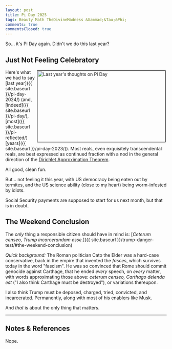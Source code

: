 ```yaml
---
layout: post
title: Pi Day 2025
tags: Beauty Math TheDivineMadness &Gammad;&Tau;&Phi; 
comments: true
commentsClosed: true
---
```


So&hellip; it's Pi Day again.  Didn't we do this last year?  


## Just Not Feeling Celebratory  

<a href="{{ site.baseurl }}/images/2025-03-14-pi-day-2025.jpg"><img src="{{ site.baseurl }}/images/2025-03-14-pi-day-2025-thumb.jpg" width="400" height="222" alt="Last year's thoughts on Pi Day" title="Last year's thoughts on Pi Day" style="float: right; margin: 3px 3px 3px 3px; border: 1px solid #000000;"></a>
Here's what we had to say [last year]({{ site.baseurl }}/pi-day-2024/) (and,
[indeed]({{ site.baseurl }}/pi-day/), [most]({{ site.baseurl }}/pi-reflected/)
[years]({{ site.baseurl }}/pi-day-2023/)).  Most reals, even exquisitely transcendental
reals, are best expressed as continued fraction with a nod in the general direction of the
[Dirichlet Approximation Theorem](https://en.wikipedia.org/wiki/Dirichlet%27s_approximation_theorem).  

All good, clean fun.  

But&hellip; not feeling it this year, with US democracy being eaten out by termites, and
the US science ability (close to my heart) being worm-infested by idiots.  

Social Security payments are supposed to start for us next month, but that is in doubt.  


## The Weekend Conclusion  

The _only_ thing a responsible citizen should have in mind is: 
[_Ceterum censeo, Trump incarcerandam esse._]({{ site.baseurl }}/trump-danger-test/#the-weekend-conclusion)  

_Quick background:_ The Roman politician Cato the Elder was a hard-case conservative, back
in the empire that invented the _fasces_, which survives today in the word "fascism".  He
was so convinced that Rome should commit genocide against Carthage, that he ended _every_
speech, on _every_ matter, with words approximating those above: _ceterum censeo, Carthago
delenda est_ ("I also think Carthage must be destroyed"), or variations thereupon.  

I also think Trump must be deposed, charged, tried, convicted, and incarcerated.
Permanently, along with most of his enablers like Musk.  

And _that_ is about the only thing that matters.  

---

## Notes &amp; References  

<!--
<sup id="fn1a">[[1]](#fn1)</sup>

<a id="fn1">1</a>: ***, ["***"](***), *** DOI: [***](***). [↩](#fn1a)  

<a href="{{ site.baseurl }}/images/***">
  <img src="{{ site.baseurl }}/images/***" width="400" height="***" alt="***" title="***" style="float: right; margin: 3px 3px 3px 3px; border: 1px solid #000000;">
</a>

<a href="***">
  <img src="{{ site.baseurl }}/images/***" width="550" height="***" alt="***" title="***" style="margin: 3px 3px 3px 3px; border: 1px solid #000000;">
</a>

<iframe width="400" height="224" src="***" allow="accelerometer; encrypted-media; gyroscope; picture-in-picture" allowfullscreen style="float: right; margin: 3px 3px 3px 3px; border: 1px solid #000000;"></iframe>
-->
Nope.
